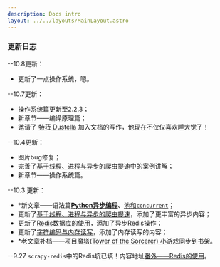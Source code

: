 ```yaml
---
description: Docs intro
layout: ../../layouts/MainLayout.astro
---
```


### 更新日志

--10.8更新：

+ 更新了一点操作系统，嗯。

--10.7更新：

+ [操作系统篇](https://docs.drshw.tech/os/introduction/)更新至2.2.3；
+ 新章节——编译原理篇；
+ 邀请了 [特菈 Dustella](https://dustella.net/) 加入文档的写作，他现在不仅仅喜欢睡大觉了！

--10.4更新：

+ 图片bug修复；
+ 完善了[基于线程、进程与异步的爬虫提速](https://docs.drshw.tech/pw/spider/07/)中的案例讲解；
+ 新章节——操作系统篇。

--10.3 更新：

+ *新文章——语法篇[**Python异步编程**](https://docs.drshw.tech/pb/senior/9/)、[池和`concurrent`](https://docs.drshw.tech/pb/senior/10/)；
+ 更新了[基于线程、进程与异步的爬虫提速](https://docs.drshw.tech/pw/spider/07/)，添加了更丰富的异步内容；
+ 更新了[Redis数据库的使用](https://docs.drshw.tech/pw/extra_2/)，添加了异步Redis操作；
+ 更新了[字符编码与内存读写](https://docs.drshw.tech/pb/primary/11/)，添加了内存读写的内容；
+ *老文章补档——项目[魔塔(Tower of the Sorcerer) 小游戏](https://docs.drshw.tech/poj/tos/)同步到书架。

--9.27 `scrapy-redis`中的Redis坑已填！内容地址[番外——Redis的使用](https://docs.drshw.tech/pw/extra_2/)。 
